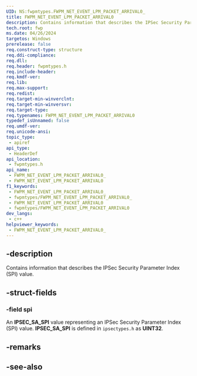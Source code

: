 ```yaml
---
UID: NS:fwpmtypes.FWPM_NET_EVENT_LPM_PACKET_ARRIVAL0_
title: FWPM_NET_EVENT_LPM_PACKET_ARRIVAL0
description: Contains information that describes the IPSec Security Parameter Index (SPI) value.
tech.root: fwp
ms.date: 04/26/2024
targetos: Windows
prerelease: false
req.construct-type: structure
req.ddi-compliance: 
req.dll: 
req.header: fwpmtypes.h
req.include-header: 
req.kmdf-ver: 
req.lib: 
req.max-support: 
req.redist: 
req.target-min-winverclnt: 
req.target-min-winversvr: 
req.target-type: 
req.typenames: FWPM_NET_EVENT_LPM_PACKET_ARRIVAL0
typedef_isUnnamed: false
req.umdf-ver: 
req.unicode-ansi: 
topic_type:
 - apiref
api_type:
 - HeaderDef
api_location:
 - fwpmtypes.h
api_name:
 - FWPM_NET_EVENT_LPM_PACKET_ARRIVAL0_
 - FWPM_NET_EVENT_LPM_PACKET_ARRIVAL0
f1_keywords:
 - FWPM_NET_EVENT_LPM_PACKET_ARRIVAL0_
 - fwpmtypes/FWPM_NET_EVENT_LPM_PACKET_ARRIVAL0_
 - FWPM_NET_EVENT_LPM_PACKET_ARRIVAL0
 - fwpmtypes/FWPM_NET_EVENT_LPM_PACKET_ARRIVAL0
dev_langs:
 - c++
helpviewer_keywords:
 - FWPM_NET_EVENT_LPM_PACKET_ARRIVAL0_
---
```


## -description

Contains information that describes the IPSec Security Parameter Index (SPI) value.

## -struct-fields

### -field spi

An **IPSEC_SA_SPI** value representing an IPSec Security Parameter Index (SPI) value. **IPSEC_SA_SPI** is defined in `ipsectypes.h` as **UINT32**.

## -remarks

## -see-also
